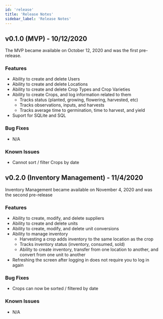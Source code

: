 ```yaml
---
id: 'release'
title: 'Release Notes'
sidebar_label: 'Release Notes'
---
```


## v0.1.0 (MVP) - 10/12/2020
The MVP became available on October 12, 2020 and was the first pre-release.

### Features
- Ability to create and delete Users
- Ability to create and delete Locations
- Ability to create and delete Crop Types and Crop Varieties
- Ability to create Crops, and log information related to them
    - Tracks status (planted, growing, flowering, harvested, etc)
    - Tracks observations, inputs, and harvests
    - Tracks average time to germination, time to harvest, and yield
- Suport for SQLite and SQL

### Bug Fixes
- N/A

### Known Issues
- Cannot sort / filter Crops by date

## v0.2.0 (Inventory Management) - 11/4/2020
Inventory Management became available on November 4, 2020 and was the second 
pre-release

### Features
- Ability to create, modify, and delete suppliers
- Ability to create and delete units
- Ability to create, modify, and delete unit conversions
- Ability to manage inventory
    - Harvesting a crop adds inventory to the same location as the crop
    - Tracks inventory status (inventory, consumed, sold)
    - Ability to create inventory, transfer from one location to another, and
    convert from one unit to another
- Refreshing the screen after logging in does not require you to log in again

### Bug Fixes
- Crops can now be sorted / filtered by date

### Known Issues
- N/A